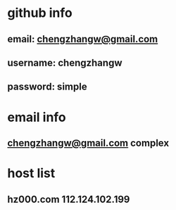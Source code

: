 # github info
##	email:    chengzhangw@gmail.com
##	username: chengzhangw
##	password: simple

# email info
##	chengzhangw@gmail.com complex

# host list
## hz000.com 112.124.102.199
